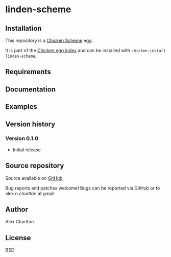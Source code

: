 # linden-scheme

## Installation
This repository is a [Chicken Scheme](http://call-cc.org/) egg.

It is part of the [Chicken egg index](http://wiki.call-cc.org/chicken-projects/egg-index-4.html) and can be installed with `chicken-install linden-scheme`.

## Requirements

## Documentation

## Examples

## Version history
### Version 0.1.0
* Initial release

## Source repository
Source available on [GitHub](https://github.com/AlexCharlton/linden-scheme).

Bug reports and patches welcome! Bugs can be reported via GitHub or to alex.n.charlton at gmail.

## Author
Alex Charlton

## License
BSD
